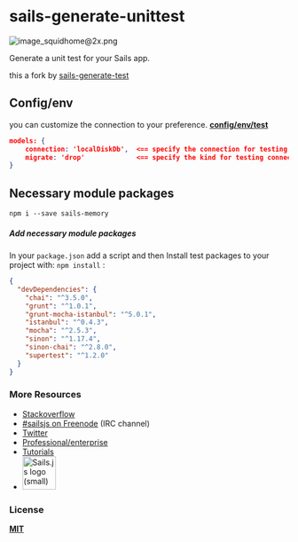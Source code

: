 # sails-generate-unittest

![image_squidhome@2x.png](http://i.imgur.com/RIvu9.png)

Generate a unit test for your Sails app. 

this a fork by [sails-generate-test](https://github.com/sailsjs/sails-generate-test)

## Config/env
you can customize the connection to your preference. **[config/env/test](./templates/config/env/test)**

```json
models: {
    connection: 'localDiskDb',  <== specify the connection for testing.
    migrate: 'drop'             <== specify the kind for testing connection.
}
```

## Necessary module packages
```
npm i --save sails-memory
```

##### Add necessary module packages
In your `package.json` add a script and then Install test packages to your project with: `npm install` :

```json
{
  "devDependencies": {
    "chai": "^3.5.0",
    "grunt": "^1.0.1",
    "grunt-mocha-istanbul": "^5.0.1",
    "istanbul": "^0.4.3",
    "mocha": "^2.5.3",
    "sinon": "^1.17.4",
    "sinon-chai": "^2.8.0",
    "supertest": "^1.2.0"
  }
}
```



### More Resources

- [Stackoverflow](http://stackoverflow.com/questions/tagged/sails.js)
- [#sailsjs on Freenode](http://webchat.freenode.net/) (IRC channel)
- [Twitter](https://twitter.com/sailsjs)
- [Professional/enterprise](https://github.com/balderdashy/sails-docs/blob/master/FAQ.md#are-there-professional-support-options)
- [Tutorials](https://github.com/balderdashy/sails-docs/blob/master/FAQ.md#where-do-i-get-help)
- <a href="http://sailsjs.org" target="_blank" title="Node.js framework for building realtime APIs."><img src="https://github-camo.global.ssl.fastly.net/9e49073459ed4e0e2687b80eaf515d87b0da4a6b/687474703a2f2f62616c64657264617368792e6769746875622e696f2f7361696c732f696d616765732f6c6f676f2e706e67" width=60 alt="Sails.js logo (small)"/></a>


### License

**[MIT](./LICENSE)**
